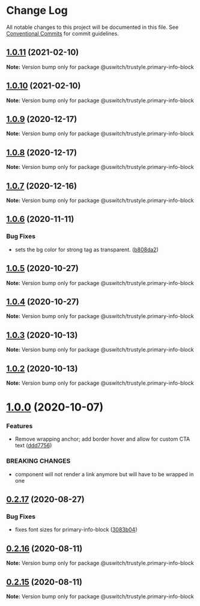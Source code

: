# Change Log

All notable changes to this project will be documented in this file.
See [Conventional Commits](https://conventionalcommits.org) for commit guidelines.

## [1.0.11](https://github.com/uswitch/trustyle/compare/@uswitch/trustyle.primary-info-block@1.0.9...@uswitch/trustyle.primary-info-block@1.0.11) (2021-02-10)

**Note:** Version bump only for package @uswitch/trustyle.primary-info-block





## [1.0.10](https://github.com/uswitch/trustyle/compare/@uswitch/trustyle.primary-info-block@1.0.9...@uswitch/trustyle.primary-info-block@1.0.10) (2021-02-10)

**Note:** Version bump only for package @uswitch/trustyle.primary-info-block





## [1.0.9](https://github.com/uswitch/trustyle/compare/@uswitch/trustyle.primary-info-block@1.0.7...@uswitch/trustyle.primary-info-block@1.0.9) (2020-12-17)

**Note:** Version bump only for package @uswitch/trustyle.primary-info-block





## [1.0.8](https://github.com/uswitch/trustyle/compare/@uswitch/trustyle.primary-info-block@1.0.7...@uswitch/trustyle.primary-info-block@1.0.8) (2020-12-17)

**Note:** Version bump only for package @uswitch/trustyle.primary-info-block





## [1.0.7](https://github.com/uswitch/trustyle/compare/@uswitch/trustyle.primary-info-block@1.0.6...@uswitch/trustyle.primary-info-block@1.0.7) (2020-12-16)

**Note:** Version bump only for package @uswitch/trustyle.primary-info-block





## [1.0.6](https://github.com/uswitch/trustyle/compare/@uswitch/trustyle.primary-info-block@1.0.5...@uswitch/trustyle.primary-info-block@1.0.6) (2020-11-11)


### Bug Fixes

* sets the bg color for strong tag as transparent. ([b808da2](https://github.com/uswitch/trustyle/commit/b808da2))





## [1.0.5](https://github.com/uswitch/trustyle/compare/@uswitch/trustyle.primary-info-block@1.0.4...@uswitch/trustyle.primary-info-block@1.0.5) (2020-10-27)

**Note:** Version bump only for package @uswitch/trustyle.primary-info-block





## [1.0.4](https://github.com/uswitch/trustyle/compare/@uswitch/trustyle.primary-info-block@1.0.3...@uswitch/trustyle.primary-info-block@1.0.4) (2020-10-27)

**Note:** Version bump only for package @uswitch/trustyle.primary-info-block





## [1.0.3](https://github.com/uswitch/trustyle/compare/@uswitch/trustyle.primary-info-block@1.0.2...@uswitch/trustyle.primary-info-block@1.0.3) (2020-10-13)

**Note:** Version bump only for package @uswitch/trustyle.primary-info-block





## [1.0.2](https://github.com/uswitch/trustyle/compare/@uswitch/trustyle.primary-info-block@1.0.1...@uswitch/trustyle.primary-info-block@1.0.2) (2020-10-13)

**Note:** Version bump only for package @uswitch/trustyle.primary-info-block





# [1.0.0](https://github.com/uswitch/trustyle/compare/@uswitch/trustyle.primary-info-block@0.2.20...@uswitch/trustyle.primary-info-block@1.0.0) (2020-10-07)


### Features

* Remove wrapping anchor; add border hover and allow for custom CTA text ([ddd7756](https://github.com/uswitch/trustyle/commit/ddd7756))


### BREAKING CHANGES

* component will not render a link anymore but will have to be wrapped in one





## [0.2.17](https://github.com/uswitch/trustyle/compare/@uswitch/trustyle.primary-info-block@0.2.16...@uswitch/trustyle.primary-info-block@0.2.17) (2020-08-27)


### Bug Fixes

* fixes font sizes for primary-info-block ([3083b04](https://github.com/uswitch/trustyle/commit/3083b04))





## [0.2.16](https://github.com/uswitch/trustyle/compare/@uswitch/trustyle.primary-info-block@0.2.15...@uswitch/trustyle.primary-info-block@0.2.16) (2020-08-11)

**Note:** Version bump only for package @uswitch/trustyle.primary-info-block





## [0.2.15](https://github.com/uswitch/trustyle/compare/@uswitch/trustyle.primary-info-block@0.2.14...@uswitch/trustyle.primary-info-block@0.2.15) (2020-08-11)

**Note:** Version bump only for package @uswitch/trustyle.primary-info-block
